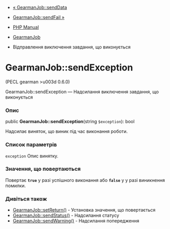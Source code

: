 - [« GearmanJob::sendData](gearmanjob.senddata.md)
- [GearmanJob::sendFail »](gearmanjob.sendfail.md)

- [PHP Manual](index.md)
- [GearmanJob](class.gearmanjob.md)
- Відправлення виключення завдання, що виконується

# GearmanJob::sendException

(PECL gearman \>u003d 0.6.0)

GearmanJob::sendException — Надсилання виключення завдання, що виконується

### Опис

public **GearmanJob::sendException**(string `$exception`): bool

Надсилає виняток, що виник під час виконання роботи.

### Список параметрів

`exception`
Опис винятку.

### Значення, що повертаються

Повертає **`true`** у разі успішного виконання або **`false`** у
у разі виникнення помилки.

### Дивіться також

- [GearmanJob::setReturn()](gearmanjob.setreturn.md) - Установка
значення, що повертається
- [GearmanJob::sendStatus()](gearmanjob.sendstatus.md) - Надсилання
статусу
- [GearmanJob::sendWarning()](gearmanjob.sendwarning.md) - Надсилання
попередження
